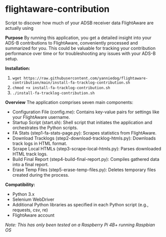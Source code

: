 # flightaware-contribution
Script to discover how much of your ADSB receiver data FlightAware are actually using

**Purpose**
By running this application, you get a detailed insight into your ADS-B contributions to FlightAware, conveniently processed and summarized for you. 
This could be valuable for tracking your contribution performance over time or for troubleshooting any issues with your ADS-B setup.

**Installation:**

1) ```wget https://raw.githubusercontent.com/yanniedog/flightaware-contribution/main/install-fa-tracklog-contribution.sh```
2) ```chmod +x install-fa-tracklog-contribution.sh```
3) ```./install-fa-tracklog-contribution.sh```


**Overview**
The application comprises seven main components:

- Configuration File (config.me): Contains key-value pairs for settings like your FlightAware username.
- Startup Script (start.sh): Shell script that initiates the application and orchestrates the Python scripts.
- FA Stats (step1-fa-stats-page.py): Scrapes statistics from FlightAware.
- Download Tracklogs (step2-download-tracklog-htmls.py): Downloads track logs in HTML format.
- Scrape Local HTMLs (step3-scrape-local-htmls.py): Parses downloaded HTML track logs.
- Build Final Report (step4-build-final-report.py): Compiles gathered data into a final report.
- Erase Temp Files (step5-erase-temp-files.py): Deletes temporary files created during the process.

**Compatibility:**
- Python 3.x
- Selenium WebDriver
- Additional Python libraries as specified in each Python script (e.g., requests, csv, re)
- FlightAware account

_Note: This has only been tested on a Raspberry Pi 4B+ running Raspbian OS_
